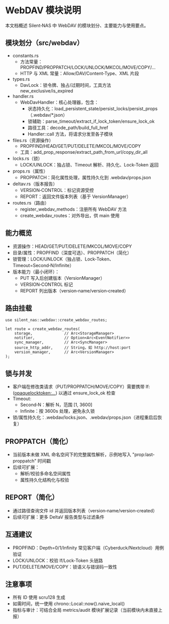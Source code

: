 # WebDAV 模块说明

本文档概述 Silent‑NAS 中 WebDAV 的模块划分、主要能力与使用要点。

## 模块划分（src/webdav）
- constants.rs
  - 方法常量：PROPFIND/PROPPATCH/LOCK/UNLOCK/MKCOL/MOVE/COPY/…
  - HTTP 与 XML 常量：Allow/DAV/Content‑Type、XML 片段
- types.rs
  - DavLock：锁令牌、独占/过期时间，工具方法 new_exclusive/is_expired
- handler.rs
  - WebDavHandler：核心处理器，包含：
    - 状态持久化：load_persistent_state/persist_locks/persist_props（.webdav/*.json）
    - 锁辅助：parse_timeout/extract_if_lock_token/ensure_lock_ok
    - 路径工具：decode_path/build_full_href
    - Handler::call 方法，将请求分发至各子模块
- files.rs（资源操作）
  - PROPFIND/HEAD/GET/PUT/DELETE/MKCOL/MOVE/COPY
  - 工具：add_prop_response/extract_path_from_url/copy_dir_all
- locks.rs（锁）
  - LOCK/UNLOCK：独占锁、Timeout 解析、持久化、Lock‑Token 返回
- props.rs（属性）
  - PROPPATCH：简化属性处理，属性持久化到 .webdav/props.json
- deltav.rs（版本报告）
  - VERSION‑CONTROL：标记资源受控
  - REPORT：返回文件版本列表（基于 VersionManager）
- routes.rs（路由）
  - register_webdav_methods：注册所有 WebDAV 方法
  - create_webdav_routes：对外导出，供 main 使用

## 能力概览
- 资源操作：HEAD/GET/PUT/DELETE/MKCOL/MOVE/COPY
- 目录/属性：PROPFIND（深度可选）、PROPPATCH（简化）
- 锁管理：LOCK/UNLOCK（独占锁、Lock‑Token、Timeout=Second‑N/Infinite）
- 版本能力（最小闭环）：
  - PUT 写入后创建版本（VersionManager）
  - VERSION‑CONTROL 标记
  - REPORT 列出版本（version‑name/version‑created）

## 路由挂载
```
use silent_nas::webdav::create_webdav_routes;

let route = create_webdav_routes(
    storage,              // Arc<StorageManager>
    notifier,             // Option<Arc<EventNotifier>>
    sync_manager,         // Arc<SyncManager>
    source_http_addr,     // String，如 http://host:port
    version_manager,      // Arc<VersionManager>
);
```

## 锁与并发
- 客户端在修改类请求（PUT/PROPPATCH/MOVE/COPY）需要携带 If: (<opaquelocktoken:…>) 以通过 ensure_lock_ok 检查
- Timeout:
  - Second‑N：解析 N，范围 [1, 3600]
  - Infinite：按 3600s 处理，避免永久锁
- 锁/属性持久化：.webdav/locks.json、.webdav/props.json（进程重启后恢复）

## PROPPATCH（简化）
- 当前版本未做 XML 命名空间下的完整属性解析，示例地写入 "prop:last-proppatch" 时间戳
- 后续可扩展：
  - 解析/校验多命名空间属性
  - 属性持久化结构化与校验

## REPORT（简化）
- 通过路径查询文件 id 并返回版本列表（version‑name/version‑created）
- 后续可扩展：更多 DeltaV 报告类型与过滤条件

## 互通建议
- PROPFIND：Depth=0/1/Infinity 常见客户端（Cyberduck/Nextcloud）用例验证
- LOCK/UNLOCK：校验 If/Lock‑Token 头链路
- PUT/DELETE/MOVE/COPY：锁语义与错误码一致性

## 注意事项
- 所有 ID 使用 scru128 生成
- 如需时间，统一使用 chrono::Local::now().naive_local()
- 指标与审计：可结合全局 metrics/audit 模块扩展记录（当前模块内未直接上报）
